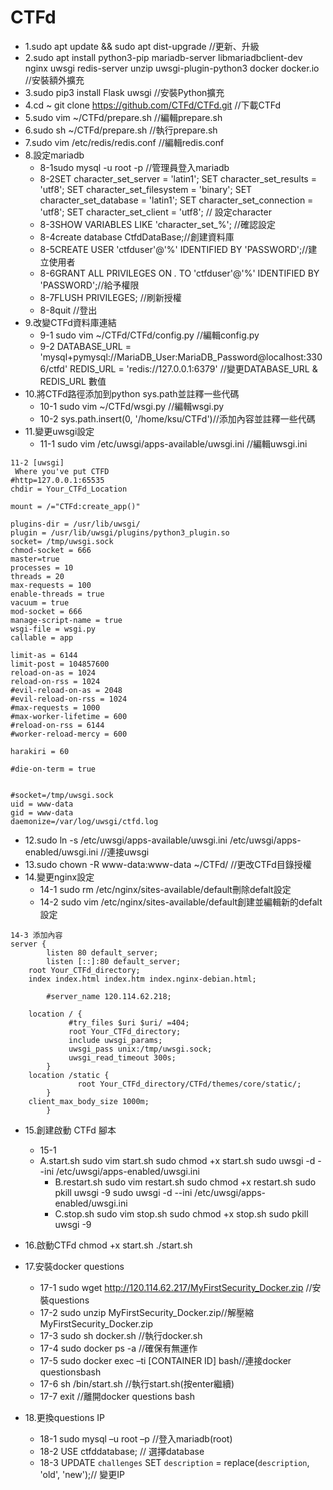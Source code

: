 # CTFd

- 1.sudo apt update && sudo apt dist-upgrade //更新、升級
- 2.sudo apt install python3-pip mariadb-server libmariadbclient-dev nginx uwsgi redis-server unzip uwsgi-plugin-python3 docker docker.io //安裝額外擴充
- 3.sudo pip3 install Flask uwsgi //安裝Python擴充
- 4.cd ~
git clone https://github.com/CTFd/CTFd.git //下載CTFd
- 5.sudo vim ~/CTFd/prepare.sh //編輯prepare.sh
- 6.sudo sh ~/CTFd/prepare.sh //執行prepare.sh
- 7.sudo vim /etc/redis/redis.conf //編輯redis.conf
- 8.設定mariadb
	- 8-1sudo mysql -u root -p //管理員登入mariadb
	- 8-2SET character_set_server = 'latin1';
    SET character_set_results = 'utf8';
    SET character_set_filesystem = 'binary';
    SET character_set_database = 'latin1';
    SET character_set_connection = 'utf8';
    SET character_set_client = 'utf8'; 
    // 設定character
	- 8-3SHOW VARIABLES LIKE 'character\_set\_%'; 
//確認設定
	- 8-4create database CtfdDataBase;//創建資料庫
	- 8-5CREATE USER 'ctfduser'@'%' IDENTIFIED BY 'PASSWORD';//建立使用者
	- 8-6GRANT ALL PRIVILEGES ON *.* TO 'ctfduser'@'%' IDENTIFIED BY 'PASSWORD';//給予權限
	- 8-7FLUSH PRIVILEGES; //刷新授權
	- 8-8quit //登出
- 9.改變CTFd資料庫連結
	- 9-1 sudo vim ~/CTFd/CTFd/config.py //編輯config.py
	- 9-2 DATABASE_URL = 'mysql+pymysql://MariaDB_User:MariaDB_Password@localhost:3306/ctfd'
REDIS_URL = 'redis://127.0.0.1:6379'
//變更DATABASE_URL & REDIS_URL 數值
- 10.將CTFd路徑添加到python sys.path並註釋一些代碼
	- 10-1 sudo vim ~/CTFd/wsgi.py //編輯wsgi.py
	- 10-2 sys.path.insert(0, '/home/ksu/CTFd')//添加內容並註釋一些代碼
- 11.變更uwsgi設定
	- 11-1 sudo vim /etc/uwsgi/apps-available/uwsgi.ini //編輯uwsgi.ini
```
11-2 [uwsgi]
 Where you've put CTFD
#http=127.0.0.1:65535
chdir = Your_CTFd_Location

mount = /="CTFd:create_app()"

plugins-dir = /usr/lib/uwsgi/
plugin = /usr/lib/uwsgi/plugins/python3_plugin.so
socket= /tmp/uwsgi.sock
chmod-socket = 666
master=true
processes = 10
threads = 20
max-requests = 100
enable-threads = true
vacuum = true
mod-socket = 666
manage-script-name = true
wsgi-file = wsgi.py
callable = app

limit-as = 6144
limit-post = 104857600
reload-on-as = 1024
reload-on-rss = 1024
#evil-reload-on-as = 2048
#evil-reload-on-rss = 1024
#max-requests = 1000
#max-worker-lifetime = 600
#reload-on-rss = 6144
#worker-reload-mercy = 600

harakiri = 60

#die-on-term = true


#socket=/tmp/uwsgi.sock
uid = www-data
gid = www-data
daemonize=/var/log/uwsgi/ctfd.log
```
- 12.sudo ln -s /etc/uwsgi/apps-available/uwsgi.ini /etc/uwsgi/apps-enabled/uwsgi.ini //連接uwsgi
- 13.sudo chown -R www-data:www-data ~/CTFd/ //更改CTFd目錄授權
- 14.變更nginx設定
	- 14-1 sudo rm /etc/nginx/sites-available/default刪除defalt設定
	- 14-2 sudo vim /etc/nginx/sites-available/default創建並編輯新的defalt設定
```
14-3 添加內容
server {
        listen 80 default_server;
        listen [::]:80 default_server;
	root Your_CTFd_directory; 
	index index.html index.htm index.nginx-debian.html;

        #server_name 120.114.62.218;

	location / {
             #try_files $uri $uri/ =404;
             root Your_CTFd_directory;
             include uwsgi_params;
             uwsgi_pass unix:/tmp/uwsgi.sock;
             uwsgi_read_timeout 300s;
        }
	location /static {
               root Your_CTFd_directory/CTFd/themes/core/static/;
        }
	client_max_body_size 1000m;
        }
```
- 15.創建啟動 CTFd 腳本
	- 15-1 
	- A.start.sh
sudo vim start.sh
sudo chmod +x start.sh
sudo uwsgi -d --ini /etc/uwsgi/apps-enabled/uwsgi.ini
     	- B.restart.sh
     sudo vim restart.sh
     sudo chmod +x restart.sh
     sudo pkill uwsgi -9
     sudo uwsgi -d --ini /etc/uwsgi/apps-enabled/uwsgi.ini
     	- C.stop.sh
     sudo vim stop.sh
     sudo chmod +x stop.sh
     sudo pkill uwsgi -9

- 16.啟動CTFd
chmod +x start.sh
./start.sh 

- 17.安裝docker questions
	- 17-1 sudo wget http://120.114.62.217/MyFirstSecurity_Docker.zip //安裝questions
	- 17-2 sudo unzip MyFirstSecurity_Docker.zip//解壓縮MyFirstSecurity_Docker.zip
	- 17-3 sudo sh docker.sh //執行docker.sh
	- 17-4 sudo docker ps -a //確保有無運作
	- 17-5 sudo docker exec –ti [CONTAINER ID] bash//連接docker questionsbash
	- 17-6 sh /bin/start.sh //執行start.sh(按enter繼續)
	- 17-7 exit //離開docker questions bash
- 18.更換questions IP
	- 18-1 sudo mysql –u root –p //登入mariadb(root)
	- 18-2 USE ctfddatabase; // 選擇database
	- 18-3 UPDATE `challenges` SET `description` = replace(`description`, 'old', 'new');// 變更IP
